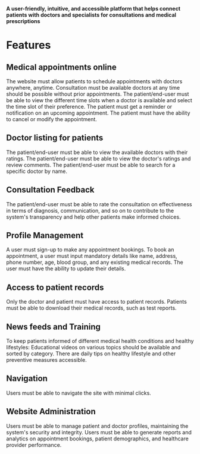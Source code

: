 **A user-friendly, intuitive, and accessible platform that helps connect patients with doctors and specialists for consultations and medical prescriptions**

# Features
## Medical appointments online
The website must allow patients to schedule appointments with doctors anywhere, anytime.
Consultation must be available doctors at any time should be possible without prior appointments.
The patient/end-user must be able to view the different time slots when a doctor is available and select the time slot of their preference.
The patient must get a reminder or notification on an upcoming appointment.
The patient must have the ability to cancel or modify the appointment.
## Doctor listing for patients
The patient/end-user must be able to view the available doctors with their ratings.
The patient/end-user must be able to view the doctor's ratings and review comments.
The patient/end-user must be able to search for a specific doctor by name.
## Consultation Feedback
The patient/end-user must be able to rate the consultation on effectiveness in terms of diagnosis, communication, and so on to contribute to the system's transparency and help other patients make informed choices.
## Profile Management
A user must sign-up to make any appointment bookings.
To book an appointment, a user must input mandatory details like name, address, phone number, age, blood group, and any existing medical records.
The user must have the ability to update their details.
## Access to patient records
Only the doctor and patient must have access to patient records.
Patients must be able to download their medical records, such as test reports.
## News feeds and Training
To keep patients informed of different medical health conditions and healthy lifestyles:
Educational videos on various topics should be available and sorted by category.
There are daily tips on healthy lifestyle and other preventive measures accessible.
## Navigation
Users must be able to navigate the site with minimal clicks.
## Website Administration
Users must be able to manage patient and doctor profiles, maintaining the system's security and integrity.
Users must be able to generate reports and analytics on appointment bookings, patient demographics, and healthcare provider performance.